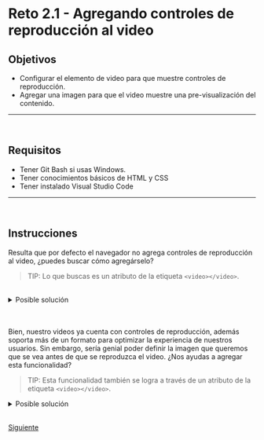 # Reto 2.1 - Agregando controles de reproducción al video
## Objetivos
- Configurar el elemento de video para que muestre controles de reproducción.
- Agregar una imagen para que el video muestre una pre-visualización del contenido.

---
<br/>

## Requisitos
- Tener Git Bash si usas Windows.
- Tener conocimientos básicos de HTML y CSS
- Tener instalado Visual Studio Code


---
<br/>

## Instrucciones

Resulta que por defecto el navegador no agrega controles de reproducción al video,
¿puedes buscar cómo agregárselo?

> TIP: Lo que buscas es un atributo de la etiqueta `<video></video>`.

<br/>

<details>
  <summary>Posible solución</summary>

Agrega el atributo `controls` a la etiqueta `<video></video>`.

```html
<body>
  <!-- Contenido previo -->
  <!-- ... -->

  <!-- Contenedor de video -->
  <section>
    <video
      controls
      src="https://cdn.videvo.net/videvo_files/video/premium/video0036/small_watermarked/computer_code00_preview.mp4"
    ></video>
  </section>
</body>
```

</details>

<br/>
<br/>

Bien, nuestro videos ya cuenta con controles de reproducción, además soporta más
de un formato para optimizar la experiencia de nuestros usuarios. Sin embargo,
sería genial poder definir la imagen que queremos que se vea antes de que se
reproduzca el video. ¿Nos ayudas a agregar esta funcionalidad?

> TIP: Esta funcionalidad también se logra a través de un atributo de la etiqueta
`<video></video>`.

<details>
  <summary>Posible solución</summary>

Agrega el atributo `poster` a la etiqueta `<video></video>`, asignándole el link
de la imagen de portada como valor.

```html
<section>
  <video
    controls
    poster="https://cdn.videvo.net/videvo_files/video/premium/video0036/thumbnails/computer_code00_small.jpg"
  >
    <source
      type="video/webm"
      src="https://cdn.videvo.net/videvo_files/video/premium/video0036/small_watermarked/computer_code00_preview.webm"
    />
    <source
      type="video/mp4"
      src="https://cdn.videvo.net/videvo_files/video/premium/video0036/small_watermarked/computer_code00_preview.mp4"
    />
  </video>
</section>
```

</details>

<br/>

[Siguiente](../Ejemplo-03/README.md)